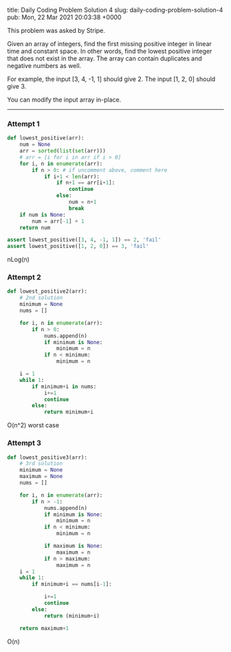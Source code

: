 title: Daily Coding Problem Solution 4
slug: daily-coding-problem-solution-4
pub: Mon, 22 Mar 2021 20:03:38 +0000

This problem was asked by Stripe.

Given an array of integers, find the first missing positive integer in linear time and constant space. In other words, find the lowest positive integer that does not exist in the array. The array can contain duplicates and negative numbers as well.

For example, the input [3, 4, -1, 1] should give 2. The input [1, 2, 0] should give 3.

You can modify the input array in-place.



---


### Attempt 1



```python
def lowest_positive(arr):
    num = None
    arr = sorted(list(set(arr)))
    # arr = [i for i in arr if i > 0]
    for i, n in enumerate(arr):
        if n > 0: # if uncomment above, comment here
            if i+1 < len(arr):
                if n+1 == arr[i+1]:
                    continue
                else:
                    num = n+1
                    break
    if num is None:
        num = arr[-1] + 1
    return num

assert lowest_positive([3, 4, -1, 1]) == 2, 'fail'
assert lowest_positive([1, 2, 0]) == 3, 'fail'

```


nLog(n)

### Attempt 2



```python
def lowest_positive2(arr):
    # 2nd solution
    minimum = None
    nums = []

    for i, n in enumerate(arr):
        if n > 0:
            nums.append(n)
            if minimum is None:
                minimum = n
            if n < minimum:
                minimum = n

    i = 1
    while 1:
        if minimum+i in nums:
            i+=1
            continue
        else:
            return minimum+i

```


O(n^2) worst case

### Attempt 3



```python
def lowest_positive3(arr):
    # 3rd solution
    minimum = None
    maximum = None
    nums = []

    for i, n in enumerate(arr):
        if n > -1:
            nums.append(n)
            if minimum is None:
                minimum = n
            if n < minimum:
                minimum = n

            if maximum is None:
                maximum = n
            if n > maximum:
                maximum = n
    i = 1
    while 1:
        if minimum+i == nums[i-1]:

            i+=1
            continue
        else:
            return (minimum+i)

    return maximum+1

```


O(n)
